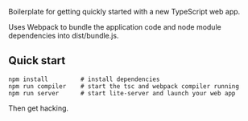 Boilerplate for getting quickly started with a new TypeScript web app.

Uses Webpack to bundle the application code and node module dependencies into dist/bundle.js.

## Quick start

```
npm install         # install dependencies
npm run compiler    # start the tsc and webpack compiler running
npm run server      # start lite-server and launch your web app
```

Then get hacking.